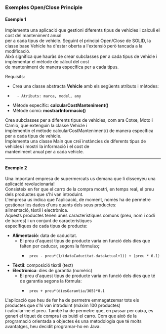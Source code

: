 ### Exemples Open/Close Principle

#### Exemple 1
Implementa una aplicació que gestioni diferents tipus de vehicles i calculi el cost del manteniment anual  
per a cada tipus de vehicle. Seguint el principi Open/Close de SOLID, 
la classe base Vehicle ha d'estar oberta a l'extensió però tancada a la modificació.  
Això significa que hauràs de crear subclasses per a cada tipus de vehicle i implementar el mètode de càlcul del cost  
de manteniment de manera específica per a cada tipus.  

Requisits:  
 - Crea una classe abstracta __Vehicle__ amb els següents atributs i mètodes: 
 -       - Atributs: marca, model, any
 - Mètode específic: __calcularCostManteniment()__
 - Mètode comú: __mostrarInformacio()__

Crea subclasses per a diferents tipus de vehicles, com ara Cotxe, Moto i Camio, que extenguin la classe Vehicle i  
implementin el mètode calcularCostManteniment() de manera específica per a cada tipus de vehicle.  
Implementa una classe Main que creï instàncies de diferents tipus de vehicles i mostri la informació i el cost de  
manteniment anual per a cada vehicle.  

<hr>

#### Exemple 2  

Una important empresa de supermercats us demana que li dissenyeu una aplicació revolucionaria!  
Consisteix en fer que el carro de la compra mostri, en temps real, el preu dels productes que s'hi van introduint.  
L'empresa us indica que l'aplicació, de moment, només ha de permetre gestionar les dades d'uns quants dels seus productes:  
alimentació, tèxtil i electrònica.   
Aquests productes tenen unes característiques comuns (preu, nom i codi de barres) i un conjunt de característiques  
específiques de cada tipus de producte: 
 - __Alimentació__: data de caducitat.  
   - El preu d'aquest tipus de producte varia en funció dels dies que falten per caducar, segons la fórmula:ç 
     -      preu - preu*(1/(dataCaducitat-dataActual+1)) + (preu * 0.1)
 - __Tèxtil__: composició tèxtil (text)  
 - __Electrònica__: dies de garantia (numèric)  
   - El preu d'aquest tipus de producte varia en funció dels dies que té de garantia segons la fórmula:
     -      preu + preu*(diesGarantia/365)*0.1
     
L'aplicació que heu de fer ha de permetre emmagatzemar tots els productes que s'hi van introduint (màxim 100 productes)  
i calcular-ne el preu. També ha de permetre que, en passar per caixa, es generi el tiquet de compra i es buidi el carro.
Com que això de la programació orientada a objectes és una metodologia que té molts avantatges, heu decidit programar-ho en Java.
